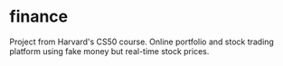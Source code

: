 # finance
Project from Harvard's CS50 course. Online portfolio and stock trading platform using fake money but real-time stock prices.
